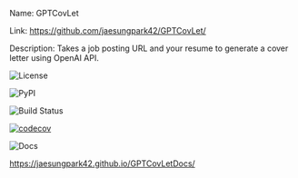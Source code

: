 Name: GPTCovLet

Link: https://github.com/jaesungpark42/GPTCovLet/

Description: Takes a job posting URL and your resume to generate a cover letter using OpenAI API.


![License](https://img.shields.io/github/license/jaesungpark42/GPTCovLet)

![PyPI](https://img.shields.io/pypi/v/GPTCovLet)

![Build Status](https://github.com/jaesungpark42/GPTCovLet/actions/workflows/build.yml/badge.svg)

[![codecov](https://codecov.io/gh/jaesungpark42/GPTCovLet/branch/main/graph/badge.svg?token=X5BN0AAOZ1)](https://codecov.io/gh/jaesungpark42/GPTCovLet)

![Docs](https://readthedocs.org/projects/GPTCovLet/badge/?version=<version>&style=<style>A)

https://jaesungpark42.github.io/GPTCovLetDocs/

